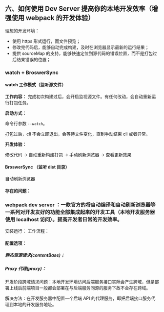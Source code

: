 ## 六、如何使用 Dev Server 提高你的本地开发效率（增强使用 webpack 的开发体验）

理想的开发环境：

- 使用 https 形式运行，而文件预览；
- 修改完代码后，能够自动完成构建，及时在浏览器显示最新的运行结果；
- 提供 sourceMap 的支持，能够快速定位到源代码的错误位置，而不是打包过后结果错误的位置；

### watch + BroswerSync

#### watch 工作模式（监听源文件）

**工作内容：**
完成初次构建过后，会开启监视源文件。有任何改动，会自动重新运行打包任务。

**启动方式：**

命令行参数 `--watch`。

打包过后，cli 不会立即退出，会等待文件变化，直到手动结束 cli 或者异常。

**开发体验：**

修改代码 -> 自动重新构建打包 -> 手动刷新浏览器 -> 查看更新效果

#### BroswerSync （监听 dist 目录）

自动刷新浏览器

#### 存在的问题：

### webpack dev server ：一款官方的将自动编译和自动刷新浏览器等一系列对开发友好的功能全部集成起来的开发工具（本地开发服务器 使用 localhost 访问）。提高开发者日常的开发效率。

安装运行：
工作流程：

#### 配置选项：

##### 静态资源请求(contentBase)；
 
##### Proxy 代理(proxy)：

开发阶段跨域请求问题：本地开发环境访问后端服务接口实际会产生跨域，但是部署上线后前端项目一般都会部署在与后端服务同源的服务下故不会存在跨域。

解决方法：在开发服务器中配置一个后端 API 的代理服务，即把后端接口服务代理到本地的开发服务地址。

